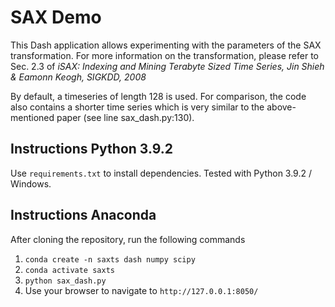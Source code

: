 # SAX Demo

This Dash application allows experimenting with the parameters of the SAX transformation. For more information on the transformation, please refer to Sec. 2.3 of _iSAX: Indexing and Mining Terabyte Sized Time
Series, Jin Shieh & Eamonn Keogh, SIGKDD, 2008_

By default, a timeseries of length 128 is used. For comparison, the code also contains a shorter time series which is very similar to the above-mentioned paper (see line sax_dash.py:130).

## Instructions Python 3.9.2
Use `requirements.txt` to install dependencies. Tested with Python 3.9.2 / Windows.

## Instructions Anaconda
After cloning the repository, run the following commands

1. `conda create -n saxts dash numpy scipy`
2. `conda activate saxts`
3. `python sax_dash.py`
4. Use your browser to navigate to `http://127.0.0.1:8050/`
